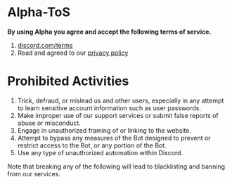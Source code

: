 # Alpha-ToS

**By using Alpha you agree and accept the following terms of service.**

1. [discord.com/terms](https://discord.com/terms)
2. Read and agreed to our [privacy policy](https://github.com/Client13/Alpha-Privacy-Policy/blob/main/README.md)

# Prohibited Activities

1. Trick, defraud, or mislead us and other users, especially in any attempt to learn sensitive account information such as user passwords.
2. Make improper use of our support services or submit false reports of abuse or misconduct.
3. Engage in unauthorized framing of or linking to the website.
4. Attempt to bypass any measures of the Bot designed to prevent or restrict access to the Bot, or any portion of the Bot.
5. Use any type of unauthorized automation within Discord.


Note that breaking any of the following will lead to blacklisting and banning from our services.
